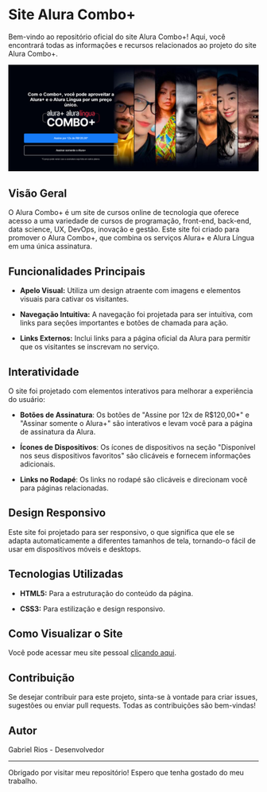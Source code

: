 # Site Alura Combo+

Bem-vindo ao repositório oficial do site Alura Combo+! Aqui, você encontrará todas as informações e recursos relacionados ao projeto do site Alura Combo+.

![Screenshot do Site](./assets/screencapture-biel1895-github-io-aluraplus-2023-09-22-01_47_23.png)

## Visão Geral

O Alura Combo+ é um site de cursos online de tecnologia que oferece acesso a uma variedade de cursos de programação, front-end, back-end, data science, UX, DevOps, inovação e gestão. Este site foi criado para promover o Alura Combo+, que combina os serviços Alura+ e Alura Língua em uma única assinatura.

## Funcionalidades Principais

- **Apelo Visual:** Utiliza um design atraente com imagens e elementos visuais para cativar os visitantes.

- **Navegação Intuitiva:** A navegação foi projetada para ser intuitiva, com links para seções importantes e botões de chamada para ação.

- **Links Externos:** Inclui links para a página oficial da Alura para permitir que os visitantes se inscrevam no serviço.

## Interatividade

O site foi projetado com elementos interativos para melhorar a experiência do usuário:

- **Botões de Assinatura**: Os botões de "Assine por 12x de R$120,00\*" e "Assinar somente o Alura+" são interativos e levam você para a página de assinatura da Alura.

- **Ícones de Dispositivos**: Os ícones de dispositivos na seção "Disponível nos seus dispositivos favoritos" são clicáveis e fornecem informações adicionais.

- **Links no Rodapé**: Os links no rodapé são clicáveis e direcionam você para páginas relacionadas.

## Design Responsivo

Este site foi projetado para ser responsivo, o que significa que ele se adapta automaticamente a diferentes tamanhos de tela, tornando-o fácil de usar em dispositivos móveis e desktops.

## Tecnologias Utilizadas

- **HTML5:** Para a estruturação do conteúdo da página.

- **CSS3:** Para estilização e design responsivo.

## Como Visualizar o Site

Você pode acessar meu site pessoal [clicando aqui](https://aluraplus-rho-bay.vercel.app/).

## Contribuição

Se desejar contribuir para este projeto, sinta-se à vontade para criar issues, sugestões ou enviar pull requests. Todas as contribuições são bem-vindas!

## Autor

Gabriel Rios - Desenvolvedor

---

Obrigado por visitar meu repositório! Espero que tenha gostado do meu trabalho.
